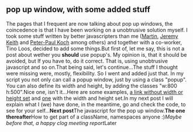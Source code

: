 <article><h2>pop up window, with some added stuff</h2>The pages that I frequent are now talking about pop up windows, the coincedence is that I have been working on a unobtrusive solution myself. I took some stuff written by better javascripters than me (<a title="martin's page" href="http://www.windgazer.nl">Martin</a>,  <a title="domscripting" href="http://www.domscripting.com/book/sample/">Jeremy Keith</a> and <a title="ppk, whose book I am reading now." href="http://www.quirksmode.org">Peter-Paul Koch</a> among others) and together with a co-worker, Tino Loos, decided to add some things.But first of, let me say, this is not a post about wether you <strong>should</strong> use popup's. My opinion is, that it should be avoided, but If you have to, do it correct. That is, using unobtrusive javascript and so on.That being said, let's continue...<!--more-->The stuff I thought were missing were, mostly, flexibility. So I went and added just that. In my script you not only can call a popup window, just by using a class "popup". You can also define its width and height, by adding the classes "w:800 h:500".Nice one, isn't it...Here are some examples, <a class="popup" title="martin's blog" href="http://pebble.windgazer.nl">a link without width or height set</a> and <a class="popup w:800 h:600" title="domscripting" href="http://www.domscripting.com">one</a> with the  width and height set.In my next post I will explain what I (we) have done, in the meantime, go and check the code, to see for your self...<strong>Next post</strong>The javascript for the pop up window.<strong>The one thereafter</strong>How to get part of a className, namespaces anyone :)<em>Maybe before that, a happy clog meeting report</em>Later</article>